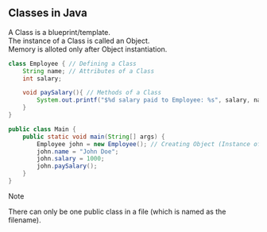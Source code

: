 ## Classes in Java

A Class is a blueprint/template.  
The instance of a Class is called an Object.  
Memory is alloted only after Object instantiation. 

```java
class Employee { // Defining a Class
    String name; // Attributes of a Class
    int salary;

    void paySalary(){ // Methods of a Class
        System.out.printf("$%d salary paid to Employee: %s", salary, name);
    }
}

public class Main {
    public static void main(String[] args) {
        Employee john = new Employee(); // Creating Object (Instance of Class)
        john.name = "John Doe";
        john.salary = 1000;
        john.paySalary();
    }
}
```

>[!NOTE]
There can only be one public class in a file (which is named as the filename).